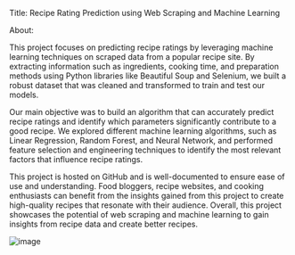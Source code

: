 Title: Recipe Rating Prediction using Web Scraping and Machine Learning

About:

This project focuses on predicting recipe ratings by leveraging machine learning techniques on scraped data from a popular recipe site. By extracting information such as ingredients, cooking time, and preparation methods using Python libraries like Beautiful Soup and Selenium, we built a robust dataset that was cleaned and transformed to train and test our models.

Our main objective was to build an algorithm that can accurately predict recipe ratings and identify which parameters significantly contribute to a good recipe. We explored different machine learning algorithms, such as Linear Regression, Random Forest, and Neural Network, and performed feature selection and engineering techniques to identify the most relevant factors that influence recipe ratings.

This project is hosted on GitHub and is well-documented to ensure ease of use and understanding. Food bloggers, recipe websites, and cooking enthusiasts can benefit from the insights gained from this project to create high-quality recipes that resonate with their audience. Overall, this project showcases the potential of web scraping and machine learning to gain insights from recipe data and create better recipes.

![image](https://github.com/DanielShapi4a/Data-Science-Recipe-Project/assets/116350669/0da056f9-c3af-49a1-89e0-8ad9c029ad97)
